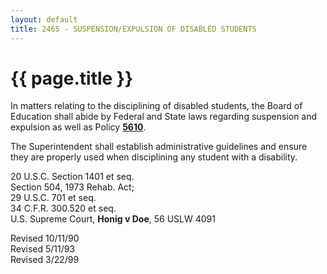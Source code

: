 ```yaml
---
layout: default
title: 2465 - SUSPENSION/EXPULSION OF DISABLED STUDENTS
---
```


{{ page.title }}
================

In matters relating to the disciplining of disabled students, the Board
of Education shall abide by Federal and State laws regarding suspension
and expulsion as well as Policy [**5610**](po5610.html).

The Superintendent shall establish administrative guidelines and ensure
they are properly used when disciplining any student with a disability.

20 U.S.C. Section 1401 et seq.\
 Section 504, 1973 Rehab. Act;\
 29 U.S.C. 701 et seq.\
 34 C.F.R. 300.520 et seq.\
 U.S. Supreme Court, **Honig v Doe**, 56 USLW 4091

Revised 10/11/90\
 Revised 5/11/93\
 Revised 3/22/99

